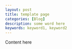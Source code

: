```yaml
---
layout: post
title: template page
categories: [Blog]
description: some word here
keywords: keyword1, keyword2
---
```


Content here
